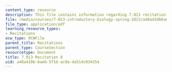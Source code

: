 ```yaml
---
content_type: resource
description: This file contains information regarding 7.013 recitation 8.
file: /media/courses/7-013-introductory-biology-spring-2013/a48a410b6ae65f1bac0ada514c034354_MIT7_013S12_Recitation_8.pdf
file_type: application/pdf
learning_resource_types:
- Recitations
ocw_type: OCWFile
parent_title: Recitations
parent_type: CourseSection
resourcetype: Document
title: 7.013 Recitation 8
uid: a48a410b-6ae6-5f1b-ac0a-da514c034354
---
```

